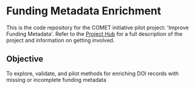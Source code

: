 # Funding Metadata Enrichment

This is the code repository for the COMET initiative pilot project: 'Improve Funding Metadata'. Refer to the [Project Hub](https://docs.google.com/document/d/1Secq8-wVkPcy8aY1kYY_OzdAYleUKY6yDqzG-9lryrw/edit?usp=drive_link) for a full description of the project and information on getting involved.

## Objective

To explore, validate, and pilot methods for enriching DOI records with missing or incomplete funding metadata
